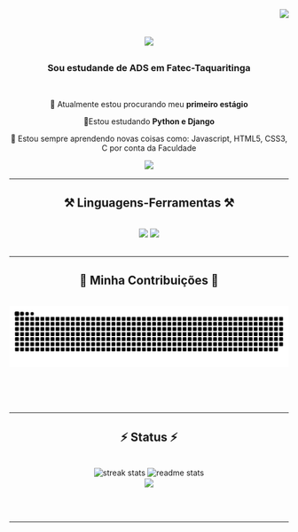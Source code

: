 <img align="right" src="https://visitor-badge.laobi.icu/badge?page_id=RenanNDSilva.RenanNDSilva" />

<h1 align="center">
    <img src="https://readme-typing-svg.herokuapp.com/?font=Righteous&size=35&center=true&vCenter=true&width=500&height=70&duration=4000&lines=Olá+Pessoal!+👋;+Eu+sou+Renan+Nascimento!;" />
</h1>

<h3 align="center">Sou estudande de ADS em Fatec-Taquaritinga </h3>

<br/>

<div align="center">
 
 🔭 Atualmente estou procurando meu **primeiro estágio**
 
 🌱Estou estudando **Python e Django**

💬 Estou sempre aprendendo novas coisas como: Javascript, HTML5, CSS3, C por conta da Faculdade 

 </div>
 
<div align="center"> 
  <a href="https://www.linkedin.com/in/renan-nascimento-0a785129a/" target="_blank">
    <img src="https://img.shields.io/badge/LinkedIn-0077B5?style=for-the-badge&logo=linkedin&logoColor=white" target="_blank" />
  </a>
</div>

 <hr/>
 
<h2 align="center">⚒️ Linguagens-Ferramentas ⚒️</h2>
<br/>
<div align="center">
    <img src="https://skillicons.dev/icons?i=bootstrap,html,css,vscode,github" />
    <img src="https://skillicons.dev/icons?i=python,javascript,c,django,pycharm" /><br>
</div>

<br/>
<hr/>

<div align="center">
  <h2>🐍 Minha Contribuições 🐍</h2>
  <br>
  <img alt="snake eating my contributions" src="https://raw.githubusercontent.com/RenanNDSilva/RenanNDSilva/output/github-contribution-grid-snake.svg" />

  <br/><br/><br/>
</div>

<hr/>

<h2 align="center">⚡ Status ⚡</h2>
<br>
<div align=center>
  <img width=390 src="https://streak-stats.demolab.com/?user=RenanNDSilva&count_private=true&theme=react&border_radius=10" alt="streak stats"/>
  <img width=390 src="https://github-readme-stats.vercel.app/api?username=RenanNDSilva&count_private=true&show_icons=true&theme=react&rank_icon=github&border_radius=10" alt="readme stats" />
  <br/>
  <img width=390 align="center" src="https://github-readme-stats.vercel.app/api/top-langs/?username=RenanNDSilva&hide_progress=true&theme=react"/>
</div>

<br/><br/>

<hr/>
